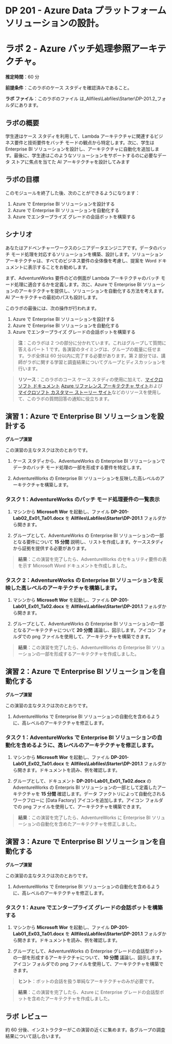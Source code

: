 ﻿---
lab:
    title: 'Azure バッチ処理参照アーキテクチャ'
    module: 'モジュール 2: Azure バッチ処理参照アーキテクチャ'
---

# DP 201 - Azure Data プラットフォーム ソリューションの設計。
# ラボ 2 - Azure バッチ処理参照アーキテクチャ。

**推定時間**：60 分

**前提条件**：このラボのケース スタディを確認済みであること。

**ラボ ファイル**：このラボのファイル は_Allfiles\Labfiles\Starter\DP-201.2_フォルダにあります。

## ラボの概要

学生達はケース スタディを利用して、Lambda アーキテクチャに関連するビジネス要件と技術要件をバッチ モードの観点から特定します。次に、学生は Enterprise BI ソリューションを設計し、アーキテクチャに自動化を追加します。最後に、学生達はこのようなソリューションをサポートするのに必要なデータ ストアに焦点を当てた AI アーキテクチャを設計してみます 

## ラボの目標
  
このモジュールを終了した後、次のことができるようになります：

1. Azure で Enterprise BI ソリューションを設計する
2. Azure で Enterprise BI ソリューションを自動化する
3. Azure でエンタープライズ グレードの会話ボットを構築する

## シナリオ
  
あなたはアドベンチャーワークスのシニアデータエンジニアです。データのバッチ モード処理を対応するソリューションを構築、設計します。ソリューション アーキテクチャは、すべてのビジネス要件の全体像を考慮し、提案を Word ドキュメントに表示することをお勧めします。

まず、AdventureWorks 要件のどの側面が Lambda アーキテクチャのバッチ モード処理に適合するかを定義します。次に、Azure で Enterprise BI ソリューションのアーキテクチャを提供し、ソリューションを自動化する方法を考えます。AI アーキテクチャの最初のパスも設計します。

このラボの最後には、次の操作が行われます。

1. Azure で Enterprise BI ソリューションを設計する
2. Azure で Enterprise BI ソリューションを自動化する
3. Azure でエンタープライズ グレードの会話ボットを構築する

>**注**：このラボは 2 つの部分に分かれています。これはグループして質問に答えるパート 1 です。各演習のタイミングは、グループの裁量に任せます。ラボ全体は 60 分以内に完了する必要があります。第 2 部分では、講師がラボに関する学習と調査結果についてグループとディスカッションを行います。

>**リソース**：このラボのコース ケース スタディの使用に加えて、[マイクロソフト ドキュメント](https://docs.microsoft.com) [Azure リファレンス アーキテクチャ サイト](https://docs.microsoft.com/ja-jp/azure/architecture/reference-architectures/)および [マイクロソフト カスタマー ストーリー サイト](https://customers.microsoft.com/)などのリソースを使用して、このラボの質問回答の通知に役立ちます。 

## 演習 1：Azure で Enterprise BI ソリューションを設計する

**グループ演習**
  
この演習の主なタスクは次のとおりです。

1. ケース スタディから、AdventureWorks の Enterprise BI ソリューションでデータのバッチ モード処理の一部を形成する要件を特定します。

1. AdventureWorks の Enterprise BI ソリューションを反映した高レベルのアーキテクチャを構築します。

### タスク 1：AdventureWorks のバッチ モード処理要件の一覧表示

1. マシンから **Microsoft Wor** を起動し、ファイル **DP-201-Lab02_Ex01_Ta01.docx** を **Allfiles\Labfiles\Starter\DP-201.1** フォルダから開きます。

1. グループとして、AdventureWorks の Enterprise BI ソリューションの一部となる要件について **15 分間** 説明し、リストを作成します。ケーススタディから証拠を提供する必要があります。

> **結果**：この演習を完了したら、AdventureWorks のセキュリティ要件の表を示す Microsoft Word ドキュメントを作成しました。

### タスク 2：AdventureWorks の Enterprise BI ソリューションを反映した高レベルのアーキテクチャを構築します。

1. マシンから **Microsoft Wor** を起動し、ファイル **DP-201-Lab01_Ex01_Ta02.docx** を **Allfiles\Labfiles\Starter\DP-201.1** フォルダから開きます。
 
1. グループとして、AdventureWorks の Enterprise BI ソリューションの一部となるアーキテクチャについて **20 分間** 議論し、図示します。アイコン フォルダでの png ファイルを使用して、アーキテクチャを構築できます。

> **結果**：この演習を完了したら、AdventureWorks の Enterprise BI ソリューションの一部を形成するアーキテクチャを作成しました。

## 演習 2：Azure で Enterprise BI ソリューションを自動化する

**グループ演習**
  
この演習の主なタスクは次のとおりです。

1. AdventureWorks で Enterprise BI ソリューションの自動化を含めるように、高レベルのアーキテクチャを修正します。

### タスク 1：AdventureWorks で Enterprise BI ソリューションの自動化を含めるように、高レベルのアーキテクチャを修正します。

1. マシンから **Microsoft Wor** を起動し、ファイル **DP-201-Lab01_Ex02_Ta01.docx** を **Allfiles\Labfiles\Starter\DP-201.1** フォルダから開きます。ドキュメントを読み、例を確認します。

1. グループとして、ドキュメント **DP-201-Lab01_Ex01_Ta02.docx** の AdventureWorks の Enterpris BI ソリューションの一部として定義したアーキテクチャを **15 分間** 確認します。データ ファクトリによって自動化されるワークフローに [Data Factory] アイコンを追加します。アイコン フォルダでの png ファイルを使用して、アーキテクチャを構築できます。

> **結果**：この演習を完了したら、AdventureWorks に Enterprise BI ソリューションの自動化を含めたアーキテクチャを修正しました。

## 演習 3：Azure で Enterprise BI ソリューションを自動化する

**グループ演習**
  
この演習の主なタスクは次のとおりです。

1. AdventureWorks で Enterprise BI ソリューションの自動化を含めるように、高レベルのアーキテクチャを修正します。

### タスク 1：Azure でエンタープライズ グレードの会話ボットを構築する

1. マシンから **Microsoft Wor** を起動し、ファイル **DP-201-Lab01_Ex03_Ta01.docx** を **Allfiles\Labfiles\Starter\DP-201.1** フォルダから開きます。ドキュメントを読み、例を確認します。

1. グループとして、AdventureWorks の Enterprise グレードの会話型ボットの一部を形成するアーキテクチャについて、 **10 分間** 議論し、図示します。アイコン フォルダでの png ファイルを使用して、アーキテクチャを構築できます。

> **ヒント**：ボットの会話を扱う単純なアーキテクチャのみが必要です。

> **結果**：この演習を完了したら、Azure に Enterprise グレードの会話型ボットを含めたアーキテクチャを作成しました。

## ラボ レビュー

約 60 分後、インストラクターがこの演習の近くに集めます。各グループの調査結果について話し合います。